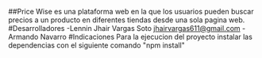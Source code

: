 ##Price Wise es una plataforma web en la que los usuarios pueden buscar precios a un producto en diferentes tiendas desde una sola pagina web.
#Desarrolladores
-Lennin Jhair Vargas Soto jhairvargas611@gmail.com
-Armando Navarro 
#Indicaciones
Para la ejecucion del proyecto instalar las dependencias con el siguiente comando "npm install"
